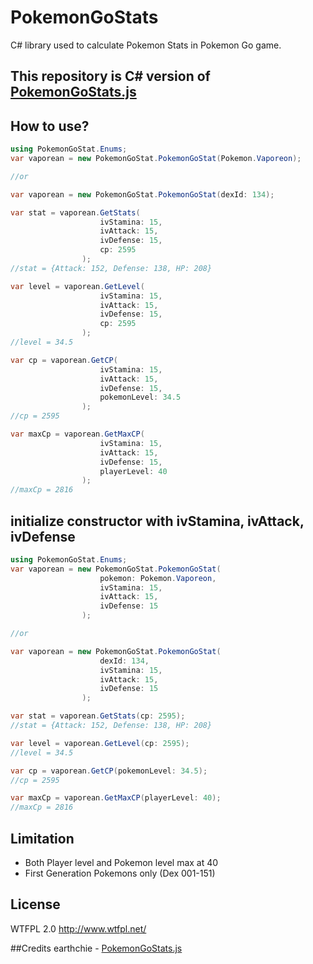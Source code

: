 
# PokemonGoStats
C# library used to calculate Pokemon Stats in Pokemon Go game.

## This repository is C# version of [PokemonGoStats.js](https://github.com/earthchie/PokemonGoStats.js)

## How to use?
```csharp
using PokemonGoStat.Enums;
var vaporean = new PokemonGoStat.PokemonGoStat(Pokemon.Vaporeon);

//or

var vaporean = new PokemonGoStat.PokemonGoStat(dexId: 134);

var stat = vaporean.GetStats(
                    ivStamina: 15,
                    ivAttack: 15,
                    ivDefense: 15,
                    cp: 2595
                );
//stat = {Attack: 152, Defense: 138, HP: 208}

var level = vaporean.GetLevel(
                    ivStamina: 15,
                    ivAttack: 15,
                    ivDefense: 15,
                    cp: 2595
                );
//level = 34.5

var cp = vaporean.GetCP(
                    ivStamina: 15,
                    ivAttack: 15,
                    ivDefense: 15,
                    pokemonLevel: 34.5
                );
//cp = 2595

var maxCp = vaporean.GetMaxCP(
                    ivStamina: 15,
                    ivAttack: 15,
                    ivDefense: 15,
                    playerLevel: 40
                );
//maxCp = 2816    
```

## initialize constructor with ivStamina, ivAttack, ivDefense
```csharp
using PokemonGoStat.Enums;
var vaporean = new PokemonGoStat.PokemonGoStat(
                    pokemon: Pokemon.Vaporeon,
                    ivStamina: 15,
                    ivAttack: 15,
                    ivDefense: 15
                );

//or

var vaporean = new PokemonGoStat.PokemonGoStat(
                    dexId: 134,
                    ivStamina: 15,
                    ivAttack: 15,
                    ivDefense: 15
                );

var stat = vaporean.GetStats(cp: 2595);
//stat = {Attack: 152, Defense: 138, HP: 208}

var level = vaporean.GetLevel(cp: 2595);
//level = 34.5

var cp = vaporean.GetCP(pokemonLevel: 34.5);
//cp = 2595

var maxCp = vaporean.GetMaxCP(playerLevel: 40);
//maxCp = 2816    
```
## Limitation
- Both Player level and Pokemon level max at 40
- First Generation Pokemons only (Dex 001-151)

## License
WTFPL 2.0 http://www.wtfpl.net/

##Credits
earthchie - [PokemonGoStats.js](https://github.com/earthchie/PokemonGoStats.js)